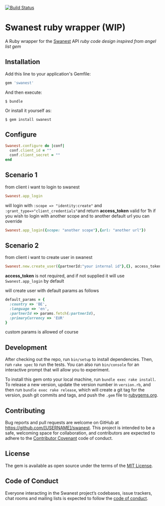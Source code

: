 [![Build Status](https://travis-ci.org/kjakub/swanest.svg?branch=master)](https://travis-ci.org/kjakub/swanest)

# Swanest ruby wrapper (WIP)
 
A Ruby wrapper for the [Swanest](https://swanest.com/) API
*ruby code design inspired from angel list gem*

## Installation

Add this line to your application's Gemfile:

```ruby
gem 'swanest'
```

And then execute:

    $ bundle

Or install it yourself as:

    $ gem install swanest

## Configure

```ruby
Swanest.configure do |conf|
  conf.client_id = ""
  conf.client_secret = ""
end
```

## Scenario 1
from client i want to login to swanest
```ruby
Swanest.app_login
```
will login with `:scope => "identity:create"` and `:grant_type=>"client_credentials"`and return **access_token** valid for 1h
if you wish to login with another scope and to another default url you can override  
```ruby
Swanest.app_login({scope: "another scope"},{url: "another url"})
```
## Scenario 2
from client i want to create user in swanest
```ruby
Swanest.new.create_user({partnerId:"your internal id"},{}, access_token)
```
**access_token** is not required, and if not supplied it will use `Swanest.app_login` by default 

will create user with default params as follows
```ruby
default_params = {
  :country => 'BE',
  :language => 'en',
  :partnerId => params.fetch(:partnerId),
  :primaryCurrency => 'EUR'
}
```
custom params is allowed of course



## Development

After checking out the repo, run `bin/setup` to install dependencies. Then, run `rake spec` to run the tests. You can also run `bin/console` for an interactive prompt that will allow you to experiment.

To install this gem onto your local machine, run `bundle exec rake install`. To release a new version, update the version number in `version.rb`, and then run `bundle exec rake release`, which will create a git tag for the version, push git commits and tags, and push the `.gem` file to [rubygems.org](https://rubygems.org).

## Contributing

Bug reports and pull requests are welcome on GitHub at https://github.com/[USERNAME]/swanest. This project is intended to be a safe, welcoming space for collaboration, and contributors are expected to adhere to the [Contributor Covenant](http://contributor-covenant.org) code of conduct.

## License

The gem is available as open source under the terms of the [MIT License](https://opensource.org/licenses/MIT).

## Code of Conduct

Everyone interacting in the Swanest project’s codebases, issue trackers, chat rooms and mailing lists is expected to follow the [code of conduct](https://github.com/[USERNAME]/swanest/blob/master/CODE_OF_CONDUCT.md).
